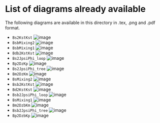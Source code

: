 # List of diagrams already available

The following diagrams are available in this directory in .tex, .png and .pdf format.

- `Bs2KstKst`
  ![image](Bs2KstKst.png)
- `BsbMixing2`
  ![image](BsbMixing2.png)
- `BsbMixing1`
  ![image](BsbMixing1.png)
- `Bdb2KstKst`
  ![image](Bdb2KstKst.png)
- `Bs2JpsiPhi_loop`
  ![image](Bs2JpsiPhi_loop.png)
- `Bp2DzKp`
  ![image](Bp2DzKp.png)
- `Bs2JpsiPhi_tree`
  ![image](Bs2JpsiPhi_tree.png)
- `Bm2DzKm`
  ![image](Bm2DzKm.png)
- `BsMixing2`
  ![image](BsMixing2.png)
- `Bsb2KstKst`
  ![image](Bsb2KstKst.png)
- `Bd2KstKst`
  ![image](Bd2KstKst.png)
- `Bsb2JpsiPhi_loop`
  ![image](Bsb2JpsiPhi_loop.png)
- `BsMixing1`
  ![image](BsMixing1.png)
- `Bm2DzbKm`
  ![image](Bm2DzbKm.png)
- `Bsb2JpsiPhi_tree`
  ![image](Bsb2JpsiPhi_tree.png)
- `Bp2DzbKp`
  ![image](Bp2DzbKp.png)
